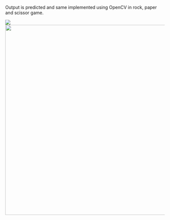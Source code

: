Output is predicted and same implemented using OpenCV in rock, paper and scissor game.

<img src="https://user-images.githubusercontent.com/97990136/161612592-3d6ef8d3-5b5e-4252-8f94-5891fbf6a85c.jpg" align="center"/>
<img src="https://user-images.githubusercontent.com/97990136/161612489-8efeca15-4e3c-4a24-a2ad-01a5af9b2123.gif" width="800" height="600" align="center"/>
